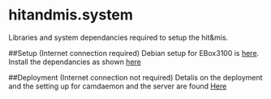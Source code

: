 # hitandmis.system
Libraries and system dependancies required to setup the hit&amp;mis.

##Setup (Internet connection required)
Debian setup for EBox3100 is [here](../master/linux_setup.md). Install the dependancies as shown [here](../master/install_dependencies.md)

##Deployment (Internet connection not required)
Detalis on the deployment and the setting up for camdaemon and the server are found [Here](../master/Deployment.md)
